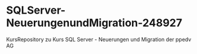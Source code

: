 # SQLServer-NeuerungenundMigration-248927
KursRepository zu Kurs SQL Server - Neuerungen und Migration der ppedv AG
